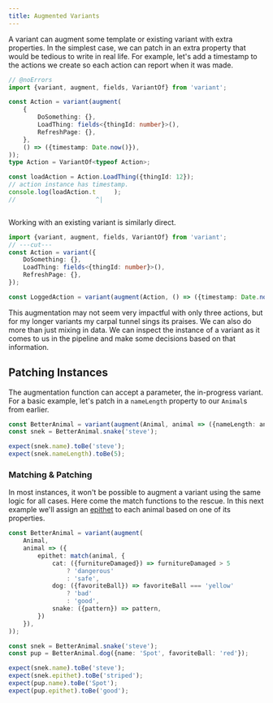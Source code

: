 ```yaml
---
title: Augmented Variants
---
```


A variant can augment some template or existing variant with extra properties. In the simplest case, we can patch in an extra property that would be tedious to write in real life. For example, let's add a timestamp to the actions we create so each action can report when it was made.

```ts twoslash
// @noErrors
import {variant, augment, fields, VariantOf} from 'variant';

const Action = variant(augment(
    {
        DoSomething: {},
        LoadThing: fields<{thingId: number}>(),
        RefreshPage: {},
    },
    () => ({timestamp: Date.now()}),
));
type Action = VariantOf<typeof Action>;

const loadAction = Action.LoadThing({thingId: 12});
// action instance has timestamp.
console.log(loadAction.t     );
//                      ^|



```
Working with an existing variant is similarly direct.

```ts twoslash {7}
import {variant, augment, fields, VariantOf} from 'variant';
// ---cut---
const Action = variant({
    DoSomething: {},
    LoadThing: fields<{thingId: number}>(),
    RefreshPage: {},
});

const LoggedAction = variant(augment(Action, () => ({timestamp: Date.now()})));
```

This augmentation may not seem very impactful with only three actions, but for my longer variants my carpal tunnel sings its praises. We can also do more than just mixing in data. We can inspect the instance of a variant as it comes to us in the pipeline and make some decisions based on that information. 

## Patching Instances

The augmentation function can accept a parameter, the in-progress variant. For a basic example, let's patch in a `nameLength` property to our `Animal`s from earlier.

```ts
const BetterAnimal = variant(augment(Animal, animal => ({nameLength: animal.name.length})));
const snek = BetterAnimal.snake('steve');

expect(snek.name).toBe('steve');
expect(snek.nameLength).toBe(5);
```

### Matching & Patching

In most instances, it won't be possible to augment a variant using the same logic for all cases. Here come the match functions to the rescue. In this next example we'll assign an [epithet](https://www.merriam-webster.com/dictionary/epithet) to each animal based on one of its properties.

```ts
const BetterAnimal = variant(augment(
    Animal,
    animal => ({
        epithet: match(animal, {
            cat: ({furnitureDamaged}) => furnitureDamaged > 5
                ? 'dangerous'
                : 'safe',
            dog: ({favoriteBall}) => favoriteBall === 'yellow'
                ? 'bad'
                : 'good',
            snake: ({pattern}) => pattern,
        })
    }),
));

const snek = BetterAnimal.snake('steve');
const pup = BetterAnimal.dog({name: 'Spot', favoriteBall: 'red'});

expect(snek.name).toBe('steve');
expect(snek.epithet).toBe('striped');
expect(pup.name).toBe('Spot');
expect(pup.epithet).toBe('good');
```


